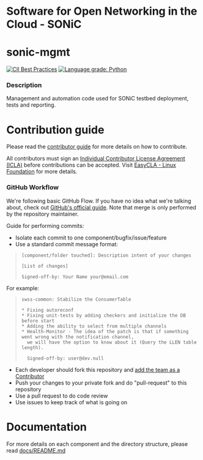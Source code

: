 # Software for Open Networking in the Cloud - SONiC

# sonic-mgmt
[![CII Best Practices](https://bestpractices.coreinfrastructure.org/projects/3933/badge)](https://bestpractices.coreinfrastructure.org/projects/3933)
[![Language grade: Python](https://img.shields.io/lgtm/grade/python/g/sonic-net/sonic-mgmt.svg?logo=lgtm&logoWidth=18)](https://lgtm.com/projects/g/sonic-net/sonic-mgmt/context:python)

### Description
Management and automation code used for SONiC testbed deployment, tests and reporting.

# Contribution guide
Please read the [contributor guide](https://github.com/sonic-net/SONiC/wiki/Becoming-a-contributor) for more details on how to contribute.

All contributors must sign an [Individual Contributor License Agreement (ICLA)](https://docs.linuxfoundation.org/lfx/easycla/v2-current/contributors/individual-contributor) before contributions can be accepted. Visit [EasyCLA - Linux Foundation](https://docs.linuxfoundation.org/lfx/easycla) for more details.

### GitHub Workflow

We're following basic GitHub Flow. If you have no idea what we're talking about, check out [GitHub's official guide](https://guides.github.com/introduction/flow/). Note that merge is only performed by the repository maintainer.

Guide for performing commits:

* Isolate each commit to one component/bugfix/issue/feature
* Use a standard commit message format:

>     [component/folder touched]: Description intent of your changes
>
>     [List of changes]
>
> 	  Signed-off-by: Your Name your@email.com

For example:

>     swss-common: Stabilize the ConsumerTable
>
>     * Fixing autoreconf
>     * Fixing unit-tests by adding checkers and initialize the DB before start
>     * Adding the ability to select from multiple channels
>     * Health-Monitor - The idea of the patch is that if something went wrong with the notification channel,
>       we will have the option to know about it (Query the LLEN table length).
>
>       Signed-off-by: user@dev.null

* Each developer should fork this repository and [add the team as a Contributor](https://help.github.com/articles/adding-collaborators-to-a-personal-repository)
* Push your changes to your private fork and do "pull-request" to this repository
* Use a pull request to do code review
* Use issues to keep track of what is going on

# Documentation
For more details on each component and the directory structure, please read [docs/README.md](docs/README.md)
